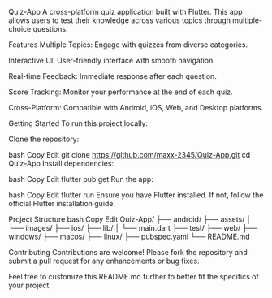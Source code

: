 Quiz-App
A cross-platform quiz application built with Flutter. This app allows users to test their knowledge across various topics through multiple-choice questions.

Features
Multiple Topics: Engage with quizzes from diverse categories.

Interactive UI: User-friendly interface with smooth navigation.

Real-time Feedback: Immediate response after each question.

Score Tracking: Monitor your performance at the end of each quiz.

Cross-Platform: Compatible with Android, iOS, Web, and Desktop platforms.

Getting Started
To run this project locally:

Clone the repository:

bash
Copy
Edit
git clone https://github.com/maxx-2345/Quiz-App.git
cd Quiz-App
Install dependencies:

bash
Copy
Edit
flutter pub get
Run the app:

bash
Copy
Edit
flutter run
Ensure you have Flutter installed. If not, follow the official Flutter installation guide.

Project Structure
bash
Copy
Edit
Quiz-App/
├── android/
├── assets/
│   └── images/
├── ios/
├── lib/
│   └── main.dart
├── test/
├── web/
├── windows/
├── macos/
├── linux/
├── pubspec.yaml
└── README.md

Contributing
Contributions are welcome! Please fork the repository and submit a pull request for any enhancements or bug fixes.

Feel free to customize this README.md further to better fit the specifics of your project.

